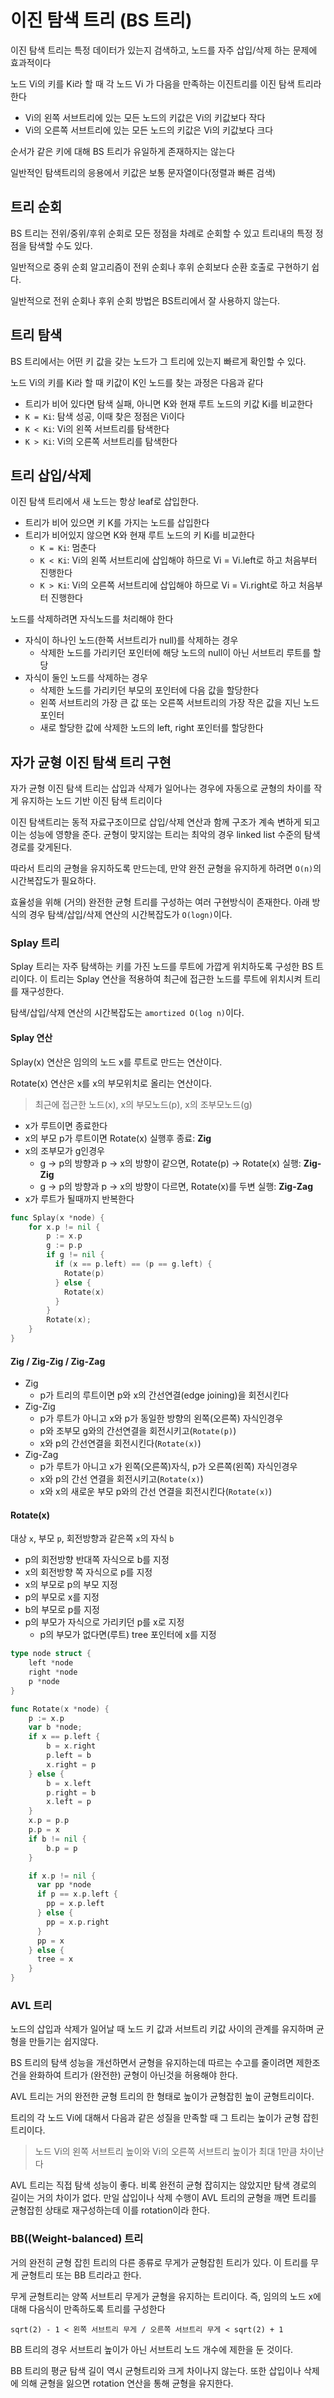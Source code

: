 # 이진 탐색 트리 (BS 트리)

이진 탐색 트리는 특정 데이터가 있는지 검색하고, 노드를 자주 삽입/삭제 하는 문제에 효과적이다

노드 Vi의 키를 Ki라 할 때 각 노드 Vi 가 다음을 만족하는 이진트리를 이진 탐색 트리라 한다

- Vi의 왼쪽 서브트리에 있는 모든 노드의 키값은 Vi의 키값보다 작다
- Vi의 오른쪽 서브트리에 있는 모든 노드의 키값은 Vi의 키값보다 크다

순서가 같은 키에 대해 BS 트리가 유일하게 존재하지는 않는다

일반적인 탐색트리의 응용에서 키값은 보통 문자열이다(정렬과 빠른 검색)

## 트리 순회

BS 트리는 전위/중위/후위 순회로 모든 정점을 차례로 순회할 수 있고 트리내의 특정 정점을 탐색할 수도 있다.

일반적으로 중위 순회 알고리즘이 전위 순회나 후위 순회보다 순환 호출로 구현하기 쉽다.

일반적으로 전위 순회나 후위 순회 방법은 BS트리에서 잘 사용하지 않는다.

## 트리 탐색

BS 트리에서는 어떤 키 값을 갖는 노드가 그 트리에 있는지 빠르게 확인할 수 있다.

노드 Vi의 키를 Ki라 할 때 키값이 K인 노드를 찾는 과정은 다음과 같다

- 트리가 비어 있다면 탐색 실패, 아니면 K와 현재 루트 노드의 키값 Ki를 비교한다
- `K = Ki`: 탐색 성공, 이때 찾은 정점은 Vi이다
- `K < Ki`: Vi의 왼쪽 서브트리를 탐색한다
- `K > Ki`: Vi의 오른쪽 서브트리를 탐색한다

## 트리 삽입/삭제

이진 탐색 트리에서 새 노드는 항상 leaf로 삽입한다.

- 트리가 비어 있으면 키 K를 가지는 노드를 삽입한다
- 트리가 비어있지 않으면 K와 현재 루트 노드의 키 Ki를 비교한다
  - `K = Ki`: 멈춘다
  - `K < Ki`: Vi의 왼쪽 서브트리에 삽입해야 하므로 Vi = Vi.left로 하고 처음부터 진행한다
  - `K > Ki`: Vi의 오른쪽 서브트리에 삽입해야 하므로 Vi = Vi.right로 하고 처음부터 진행한다

노드를 삭제하려면 자식노드를 처리해야 한다

- 자식이 하나인 노드(한쪽 서브트리가 null)를 삭제하는 경우
  - 삭제한 노드를 가리키던 포인터에 해당 노드의 null이 아닌 서브트리 루트를 할당
- 자식이 둘인 노드를 삭제하는 경우
  - 삭제한 노드를 가리키던 부모의 포인터에 다음 값을 할당한다
  - 왼쪽 서브트리의 가장 큰 값 또는 오른쪽 서브트리의 가장 작은 값을 지닌 노드 포인터
  - 새로 할당한 값에 삭제한 노드의 left, right 포인터를 할당한다

## 자가 균형 이진 탐색 트리 구현

자가 균형 이진 탐색 트리는 삽입과 삭제가 일어나는 경우에 자동으로 균형의 차이를 작게 유지하는 노드 기반 이진 탐색 트리이다

이진 탐색트리는 동적 자료구조이므로 삽입/삭제 연산과 함께 구조가 계속 변하게 되고 이는 성능에 영향을 준다.
균형이 맞지않는 트리는 최악의 경우 linked list 수준의 탐색 경로를 갖게된다.

따라서 트리의 균형을 유지하도록 만드는데, 만약 완전 균형을 유지하게 하려면 `O(n)`의 시간복잡도가 필요하다.

효율성을 위해 (거의) 완전한 균형 트리를 구성하는 여러 구현방식이 존재한다.
아래 방식의 경우 탐색/삽입/삭제 연산의 시간복잡도가 `O(logn)`이다.

### Splay 트리

Splay 트리는 자주 탐색하는 키를 가진 노드를 루트에 가깝게 위치하도록 구성한 BS 트리이다.
이 트리는 Splay 연산을 적용하여 최근에 접근한 노드를 루트에 위치시켜 트리를 재구성한다.

탐색/삽입/삭제 연산의 시간복잡도는 `amortized O(log n)`이다.

#### Splay 연산

Splay(x) 연산은 임의의 노드 x를 루트로 만드는 연산이다.

Rotate(x) 연산은 x를 x의 부모위치로 올리는 연산이다.

> 최근에 접근한 노드(x), x의 부모노드(p), x의 조부모노드(g)

- x가 루트이면 종료한다
- x의 부모 p가 루트이면 Rotate(x) 실행후 종료: **Zig**
- x의 조부모가 g인경우
  - g -> p의 방향과 p -> x의 방향이 같으면, Rotate(p) -> Rotate(x) 실행: **Zig-Zig**
  - g -> p의 방향과 p -> x의 방향이 다르면, Rotate(x)를 두변 실행: **Zig-Zag**
- x가 루트가 될때까지 반복한다

```go
func Splay(x *node) {
    for x.p != nil {
        p := x.p
        g := p.p
        if g != nil {
          if (x == p.left) == (p == g.left) {
            Rotate(p)
          } else {
            Rotate(x)
          }
        }
        Rotate(x);
    }
}
```

#### Zig / Zig-Zig / Zig-Zag

- Zig
  - p가 트리의 루트이면 p와 x의 간선연결(edge joining)을 회전시킨다
- Zig-Zig
  - p가 루트가 아니고 x와 p가 동일한 방향의 왼쪽(오른쪽) 자식인경우
  - p와 조부모 g와의 간선연결을 회전시키고(`Rotate(p)`)
  - x와 p의 간선연결을 회전시킨다(`Rotate(x)`)
- Zig-Zag
  - p가 루트가 아니고 x가 왼쪽(오른쪽)자식, p가 오른쪽(왼쪽) 자식인경우
  - x와 p의 간선 연결을 회전시키고(`Rotate(x)`)
  - x와 x의 새로운 부모 p와의 간선 연결을 회전시킨다(`Rotate(x)`)

#### Rotate(x)

대상 `x`, 부모 `p`, 회전방향과 같은쪽 `x`의 자식 `b`

- p의 회전방향 반대쪽 자식으로 b를 지정
- x의 회전방향 쪽 자식으로 p를 지정
- x의 부모로 p의 부모 지정
- p의 부모로 x를 지정
- b의 부모로 p를 지정
- p의 부모가 자식으로 가리키던 p를 x로 지정
  - p의 부모가 없다면(루트) tree 포인터에 x를 지정

```go
type node struct {
    left *node
    right *node
    p *node
}

func Rotate(x *node) {
    p := x.p
    var b *node;
    if x == p.left {
        b = x.right
        p.left = b
        x.right = p
    } else {
        b = x.left
        p.right = b
        x.left = p
    }
    x.p = p.p
    p.p = x
    if b != nil {
        b.p = p
    }

    if x.p != nil {
      var pp *node
      if p == x.p.left {
        pp = x.p.left
      } else {
        pp = x.p.right
      }
      pp = x
    } else {
      tree = x
    }
}
```

### AVL 트리

노드의 삽입과 삭제가 일어날 때 노드 키 값과 서브트리 키값 사이의 관계를 유지하며 균형을 만들기는 쉽지않다.

BS 트리의 탐색 성능을 개선하면서 균형을 유지하는데 따르는 수고를 줄이려면
제한조건을 완화하여 트리가 (완전한) 균형이 아닌것을 허용해야 한다.

AVL 트리는 거의 완전한 균형 트리의 한 형태로 높이가 균형잡힌 높이 균형트리이다.

트리의 각 노드 Vi에 대해서 다음과 같은 성질을 만족할 때 그 트리는 높이가 균형 잡힌 트리이다.

> 노드 Vi의 왼쪽 서브트리 높이와 Vi의 오른쪽 서브트리 높이가 최대 1만큼 차이난다

AVL 트리는 직접 탐색 성능이 좋다. 비록 완전히 균형 잡히지는 않았지만 탐색 경로의 길이는 거의 차이가 없다.
만일 삽입이나 삭제 수행이 AVL 트리의 균형을 깨면 트리를 균형잡힌 상태로 재구성하는데 이를 rotation이라 한다.

### BB((Weight-balanced) 트리

거의 완전히 균형 잡힌 트리의 다른 종류로 무게가 균형잡힌 트리가 있다.
이 트리를 무게 균형트리 또는 BB 트리라고 한다.

무게 균형트리는 양쪽 서브트리 무게가 균형을 유지하는 트리이다.
즉, 임의의 노드 x에 대해 다음식이 만족하도록 트리를 구성한다

`sqrt(2) - 1 < 왼쪽 서브트리 무게 / 오른쪽 서브트리 무게 < sqrt(2) + 1`

BB 트리의 경우 서브트리 높이가 아닌 서브트리 노드 개수에 제한을 둔 것이다.

BB 트리의 평균 탐색 길이 역시 균형트리와 크게 차이나지 않는다.
또한 삽입이나 삭제에 의해 균형을 잃으면 rotation 연산을 통해 균형을 유지한다.
